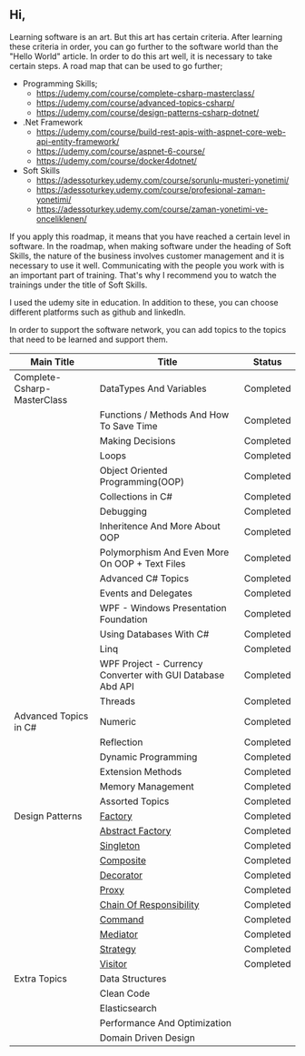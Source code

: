 ## Hi,

Learning software is an art. But this art has certain criteria. After learning these criteria in order, you can go further to the software world than the "Hello World" article. In order to do this art well, it is necessary to take certain steps.
A road map that can be used to go further;
* Programming Skills;
  * https://udemy.com/course/complete-csharp-masterclass/
  * https://udemy.com/course/advanced-topics-csharp/
  * https://udemy.com/course/design-patterns-csharp-dotnet/
* .Net Framework
  * https://udemy.com/course/build-rest-apis-with-aspnet-core-web-api-entity-framework/
  * https://udemy.com/course/aspnet-6-course/
  * https://udemy.com/course/docker4dotnet/
* Soft Skills
  * https://adessoturkey.udemy.com/course/sorunlu-musteri-yonetimi/
  * https://adessoturkey.udemy.com/course/profesional-zaman-yonetimi/
  * https://adessoturkey.udemy.com/course/zaman-yonetimi-ve-onceliklenen/


If you apply this roadmap, it means that you have reached a certain level in software. In the roadmap, when making software under the heading of Soft Skills, the nature of the business involves customer management and it is necessary to use it well. Communicating with the people you work with is an important part of training. That's why I recommend you to watch the trainings under the title of Soft Skills.

I used the udemy site in education. In addition to these, you can choose different platforms such as github and linkedIn.

In order to support the software network, you can add topics to the topics that need to be learned and support them.

| Main Title  | Title | Status |
| ------------- | ------------- | ------------- |
| Complete-Csharp-MasterClass  | DataTypes And Variables  | Completed  |
|   | Functions / Methods And How To Save Time | Completed  |
|   | Making Decisions  | Completed  |
|   | Loops | Completed |
|   | Object Oriented Programming(OOP) | Completed |
|   | Collections in C# | Completed |
|   | Debugging | Completed |
|   | Inheritence And More About OOP | Completed |
|   | Polymorphism And Even More On OOP + Text Files | Completed |
|   | Advanced C# Topics | Completed |
|   | Events and Delegates | Completed |
|   | WPF - Windows Presentation Foundation | Completed |
|   | Using Databases With C# | Completed |
|   | Linq | Completed |
|   | WPF Project - Currency Converter with GUI Database Abd API | Completed |
|   | Threads | Completed |
| Advanced Topics in C# | Numeric | Completed |
|   | Reflection | Completed |
|   | Dynamic Programming | Completed |
|   | Extension Methods | Completed |
|   | Memory Management | Completed |
|   | Assorted Topics | Completed |
| Design Patterns | [Factory](https://github.com/ProgrammingLessons/DesignPatterns/tree/main/Factory "Go to Factory Design Pattern") | Completed |
|   | [Abstract Factory](https://github.com/ProgrammingLessons/DesignPatterns/tree/main/AbstractFactory "Go to Abstract Factory Design Pattern") | Completed |
|   | [Singleton](https://github.com/ProgrammingLessons/DesignPatterns/tree/main/SingletonDesignPattern "Go to Singleton Design Pattern") | Completed |
|   | [Composite](https://github.com/ProgrammingLessons/DesignPatterns/tree/main/CompositeDesignPattern "Go to Composite Design Pattern") | Completed |
|   | [Decorator](https://github.com/ProgrammingLessons/DesignPatterns/tree/main/DecoratorDesignPattern "Go to Decorator Design Pattern") | Completed |
|   | [Proxy](https://github.com/ProgrammingLessons/DesignPatterns/tree/main/ProxyDesignPattern "Go to Proxy Design Pattern") | Completed |
|   | [Chain Of Responsibility](https://github.com/ProgrammingLessons/DesignPatterns/tree/main/ChainOfResponsibilityDesignPattern "Go to Chain Of Responsibility Design Pattern") | Completed |
|   | [Command](https://github.com/ProgrammingLessons/DesignPatterns/tree/main/CommandDesignPattern "Go to Command Design Pattern") | Completed |
|   | [Mediator](https://github.com/ProgrammingLessons/DesignPatterns/tree/main/MediatorDesignPattern "Go to Mediator Design Pattern") | Completed |
|   | [Strategy](https://github.com/ProgrammingLessons/DesignPatterns/tree/main/StrategyDesignPattern "Go to Strategy Design Pattern") | Completed |
|   | [Visitor](https://github.com/ProgrammingLessons/DesignPatterns/tree/main/VisitorDesignPattern "Go to Visitor Design Pattern") | Completed |
| Extra Topics | Data Structures |  |
|   | Clean Code |  |
|   | Elasticsearch |  |
|   | Performance And Optimization |  |
|   | Domain Driven Design |  |

